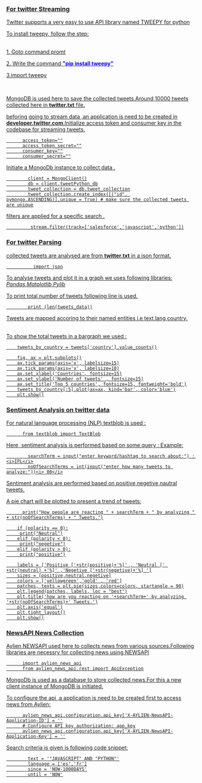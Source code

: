 <h3> <u><b>For twitter Streaming </b><u/> </h3>
<p>
  Twitter supports a very easy to use API library named TWEEPY for python <p>
  To install tweepy, follow the step: <p><br>
  1. Goto command promt<p>
  2. Write the command <font color ="blue"><b>"pip install tweepy"</b></font><p>
  3.import tweepy <p>
  <br>
  <p>  
 MongoDB is used here to save the collected tweets.Around 10000 tweets collected here in <b>twitter.txt</b> file.<p>
beforing going to stream data ,an application is need to be created in <b>developer.twitter.com</b>.Initialize access token and        consumer key in the codebase for streaming tweets.
      
          access_token=""
          access_token_secret=""
          consumer_key=""
          consumer_secret=""
 

Initiate a MongoDb instance to collect data .

            client = MongoClient()
            db = client.tweetPython_db
            tweet_collection = db.tweet_collection
            tweet_collection.create_index([("id", pymongo.ASCENDING)],unique = True) # make sure the collected tweets are unique
            
 filters are applied for a specific search .
 
             stream.filter(track=['salesforce','javascript','python'])
             
<h3> <u><b>For twitter Parsing </b><u/> </h3>

collected tweets are analysed are from <b> twitter.txt</b> in a json format.

              import json
To analyse tweets and plot it in a graph we uses following libraries: 
<i>Pandas,Matplotlib,Pylib</i>

To print total number of tweets following line is used.

            print (len(tweets_data))
Tweets are mapped accoring to their named entities i.e text,lang,country.

<br>
 To show the total tweets in a bargraph we used :

        tweets_by_country = tweets['country'].value_counts()

        fig, ax = plt.subplots()
        ax.tick_params(axis='x', labelsize=15)
        ax.tick_params(axis='y', labelsize=10)
        ax.set_xlabel('Countries', fontsize=15)
        ax.set_ylabel('Number of tweets' , fontsize=15)
        ax.set_title('Top 5 countries', fontsize=15, fontweight='bold')
        tweets_by_country[:5].plot(ax=ax, kind='bar', color='blue')
        plt.show()
        
 <h3>Sentiment Analysis on twitter data </h3>
    
  For natural language processing (NLP) textblob  is used :
  
          from textblob import TextBlob
          
 Here, sentiment analysis is performed based on some query : 
 Example: 
 
            searchTerm = input("enter keyword/hashtag to search about:") : <i>IPL</i>
            noOfSearchTerms = int(input("enter how many tweets to analyze:"))<i> 00</i>
            
Sentiment analysis are performed based on positive,negetive,nautral tweets.<p>
A pie chart will be plotted to present a trend of tweets:<p>
  
          print("How people are reacting " + searchTerm + " by analyzing " + str(noOfSearchTerms) + " Tweets.")

        if (polarity == 0):
         print("Neutral")
        elif (polarity < 0):
         print("negetive")
        elif (polarity > 0):
         print("positive")

        labels = ['Positive ['+str(positive)+'%]' , 'Neutral [' +str(neutral) +'%]' ,'Negetive ['+str(negetive)+'%] ']
        sizes = [positive,neutral,negetive]
        colors = ['yellowgreen','gold' , 'red']
        patches, texts = plt.pie(sizes,colors=colors, startangle = 90)
        plt.legend(patches, labels, loc = "best")
        plt.title('how are you reacting on '+searchTerm+' by analyzing '+str(noOfSearchTerms)+' Tweets.')
        plt.axis('equal')
        plt.tight_layout()
        plt.show()
        
        
        
 <H3> NewsAPI News Collection </h3>
 
  Aylien NEWSAPI used here to collects news from various sources.Following libraries are necessry for collecting news using NEWSAPI <p>
          
          import aylien_news_api
          from aylien_news_api.rest import ApiException
          
MongoDb is used as a database to store collected news.For this a new client instance of MongoDB is initiated.<p>
To configure the api ,a application is need to be created first to access news from Aylien: 
  
          aylien_news_api.configuration.api_key['X-AYLIEN-NewsAPI-Application-ID'] = ''
          # Configure API key authorization: app_key
          aylien_news_api.configuration.api_key['X-AYLIEN-NewsAPI-Application-Key'] = ''
          
 Search criteria is given is following code snippet:
 
            text = '"JAVASCRIPT" AND "PYTHON"'
            language = ['es','fr']
            since = 'NOW-1000DAYS'
            until = 'NOW'








        

     

